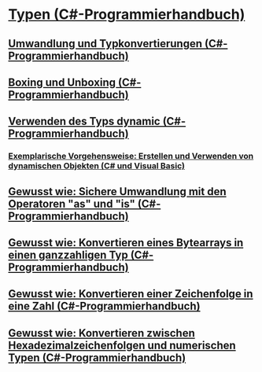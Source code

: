 # [Typen (C#-Programmierhandbuch)](index.md)
## [Umwandlung und Typkonvertierungen (C#-Programmierhandbuch)](casting-and-type-conversions.md)
## [Boxing und Unboxing (C#-Programmierhandbuch)](boxing-and-unboxing.md)
## [Verwenden des Typs dynamic (C#-Programmierhandbuch)](using-type-dynamic.md)
### [Exemplarische Vorgehensweise: Erstellen und Verwenden von dynamischen Objekten (C# und Visual Basic)](walkthrough-creating-and-using-dynamic-objects.md)
## [Gewusst wie: Sichere Umwandlung mit den Operatoren "as" und "is" (C#-Programmierhandbuch)](how-to-safely-cast-by-using-as-and-is-operators.md)
## [Gewusst wie: Konvertieren eines Bytearrays in einen ganzzahligen Typ (C#-Programmierhandbuch)](how-to-convert-a-byte-array-to-an-int.md)
## [Gewusst wie: Konvertieren einer Zeichenfolge in eine Zahl (C#-Programmierhandbuch)](how-to-convert-a-string-to-a-number.md)
## [Gewusst wie: Konvertieren zwischen Hexadezimalzeichenfolgen und numerischen Typen (C#-Programmierhandbuch)](how-to-convert-between-hexadecimal-strings-and-numeric-types.md)

